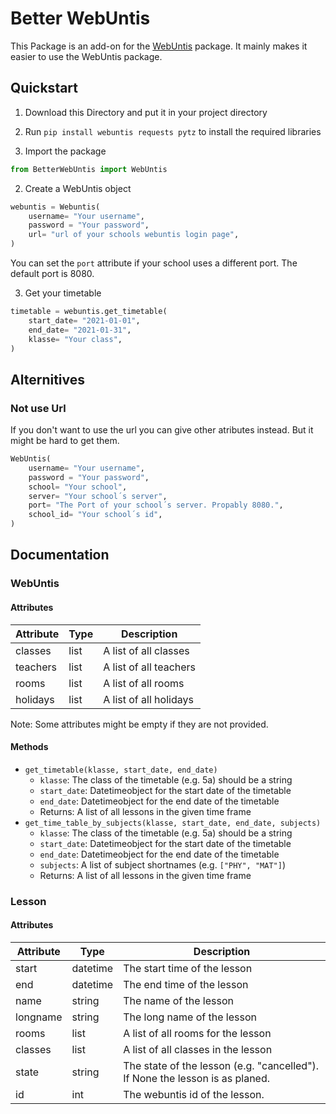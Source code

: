 # Better WebUntis
This Package is an add-on for the [WebUntis](https://github.com/python-webuntis/python-webuntis) package. It mainly makes it easier to use the WebUntis package.


## Quickstart
1. Download this Directory and put it in your project directory
2. Run `pip install webuntis requests pytz` to install the required libraries

1. Import the package
```python
from BetterWebUntis import WebUntis
```

2. Create a WebUntis object
```python
webuntis = Webuntis(
    username= "Your username",
    password = "Your password",
    url= "url of your schools webuntis login page",
)
```
You can set the `port` attribute if your school uses a different port. The default port is 8080.

3. Get your timetable
```python
timetable = webuntis.get_timetable(
    start_date= "2021-01-01",
    end_date= "2021-01-31",
    klasse= "Your class",
)
```

## Alternitives
### Not use Url
If you don't want to use the url you can give other atributes instead. But it might be hard to get them. 
```python
WebUntis(
    username= "Your username",
    password = "Your password",
    school= "Your school",
    server= "Your school´s server",
    port= "The Port of your school´s server. Propably 8080.",
    school_id= "Your school´s id",
)
```


## Documentation
### WebUntis
#### Attributes
| Attribute | Type | Description |
| --- | --- | --- |
| classes | list | A list of all classes |
| teachers | list | A list of all teachers |
| rooms | list | A list of all rooms |
| holidays | list | A list of all holidays |

Note: Some attributes might be empty if they are not provided.

#### Methods
- `get_timetable(klasse, start_date, end_date)`
    - `klasse`: The class of the timetable (e.g. 5a) should be a string
    - `start_date`: Datetimeobject for the start date of the timetable
    - `end_date`: Datetimeobject for the end date of the timetable
    - Returns: A list of all lessons in the given time frame
- `get_time_table_by_subjects(klasse, start_date, end_date, subjects)`
    - `klasse`: The class of the timetable (e.g. 5a) should be a string
    - `start_date`: Datetimeobject for the start date of the timetable
    - `end_date`: Datetimeobject for the end date of the timetable
    - `subjects`: A list of subject shortnames (e.g. `["PHY", "MAT"]`)
    - Returns: A list of all lessons in the given time frame

### Lesson
#### Attributes
| Attribute | Type | Description                                                                  |
|-----------| --- |------------------------------------------------------------------------------|
| start     | datetime | The start time of the lesson                                                 |
| end       | datetime | The end time of the lesson                                                   |
| name      | string | The name of the lesson                                                       |
| longname  | string | The long name of the lesson                                                  |
| rooms     | list | A list of all rooms for the lesson                                           |
| classes   | list | A list of all classes in the lesson                                          |
|state | string | The state of the lesson (e.g. "cancelled"). If None the lesson is as planed. |
| id | int | The webuntis id of the lesson.                                               |
